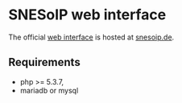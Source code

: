 # SNESoIP web interface #

The official [web interface](web/) is hosted at [snesoip.de](http://snesoip.de
"SNESoIP server").


## Requirements ##

* php >= 5.3.7,
* mariadb or mysql
